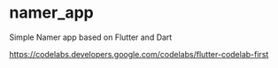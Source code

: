 # namer_app
 Simple Namer app based on Flutter and Dart
 
 https://codelabs.developers.google.com/codelabs/flutter-codelab-first
